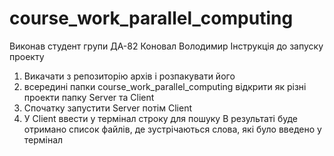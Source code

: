 # course_work_parallel_computing
Виконав студент групи ДА-82 Коновал Володимир
Інструкція до запуску проекту
1. Викачати з репозиторію архів і розпакувати його
2. всередині папки course_work_parallel_computing відкрити як різні проекти папку Server та Client
3. Спочатку запустити Server потім Client
4. У Client ввести у термінал строку для пошуку
В результаті буде отримано список файлів, де зустрічаються слова, які було введено у термінал
